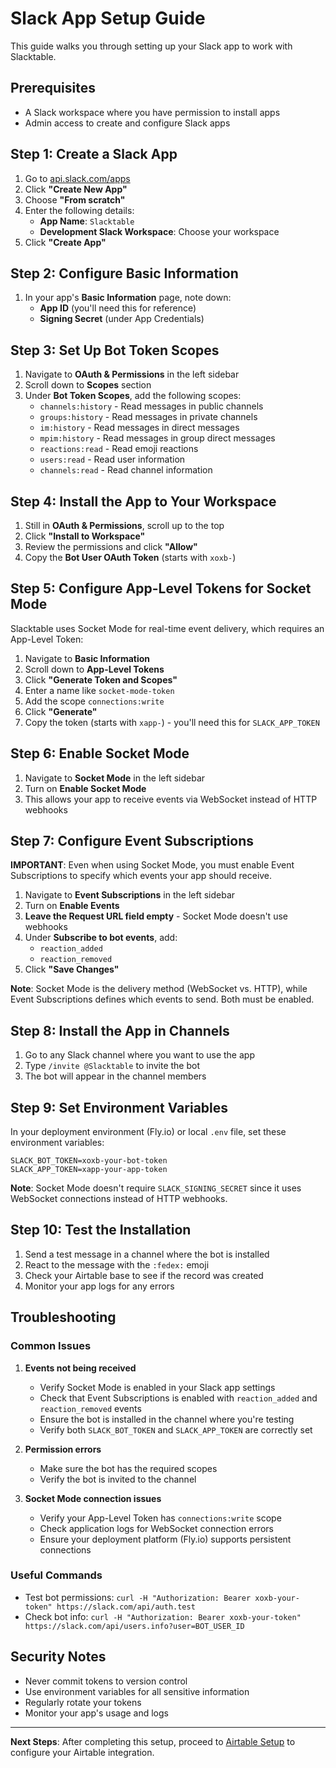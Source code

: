 # Slack App Setup Guide

This guide walks you through setting up your Slack app to work with Slacktable.

## Prerequisites

- A Slack workspace where you have permission to install apps
- Admin access to create and configure Slack apps

## Step 1: Create a Slack App

1. Go to [api.slack.com/apps](https://api.slack.com/apps)
2. Click **"Create New App"**
3. Choose **"From scratch"**
4. Enter the following details:
   - **App Name**: `Slacktable`
   - **Development Slack Workspace**: Choose your workspace
5. Click **"Create App"**

## Step 2: Configure Basic Information

1. In your app's **Basic Information** page, note down:
   - **App ID** (you'll need this for reference)
   - **Signing Secret** (under App Credentials)

## Step 3: Set Up Bot Token Scopes

1. Navigate to **OAuth & Permissions** in the left sidebar
2. Scroll down to **Scopes** section
3. Under **Bot Token Scopes**, add the following scopes:
   - `channels:history` - Read messages in public channels
   - `groups:history` - Read messages in private channels
   - `im:history` - Read messages in direct messages
   - `mpim:history` - Read messages in group direct messages
   - `reactions:read` - Read emoji reactions
   - `users:read` - Read user information
   - `channels:read` - Read channel information

## Step 4: Install the App to Your Workspace

1. Still in **OAuth & Permissions**, scroll up to the top
2. Click **"Install to Workspace"**
3. Review the permissions and click **"Allow"**
4. Copy the **Bot User OAuth Token** (starts with `xoxb-`)

## Step 5: Configure App-Level Tokens for Socket Mode

Slacktable uses Socket Mode for real-time event delivery, which requires an App-Level Token:

1. Navigate to **Basic Information**
2. Scroll down to **App-Level Tokens**
3. Click **"Generate Token and Scopes"**
4. Enter a name like `socket-mode-token`
5. Add the scope `connections:write`
6. Click **"Generate"**
7. Copy the token (starts with `xapp-`) - you'll need this for `SLACK_APP_TOKEN`

## Step 6: Enable Socket Mode

1. Navigate to **Socket Mode** in the left sidebar
2. Turn on **Enable Socket Mode**
3. This allows your app to receive events via WebSocket instead of HTTP webhooks

## Step 7: Configure Event Subscriptions

**IMPORTANT**: Even when using Socket Mode, you must enable Event Subscriptions to specify which events your app should receive.

1. Navigate to **Event Subscriptions** in the left sidebar
2. Turn on **Enable Events**
3. **Leave the Request URL field empty** - Socket Mode doesn't use webhooks
4. Under **Subscribe to bot events**, add:
   - `reaction_added`
   - `reaction_removed`
5. Click **"Save Changes"**

**Note**: Socket Mode is the delivery method (WebSocket vs. HTTP), while Event Subscriptions defines which events to send. Both must be enabled.

## Step 8: Install the App in Channels

1. Go to any Slack channel where you want to use the app
2. Type `/invite @Slacktable` to invite the bot
3. The bot will appear in the channel members

## Step 9: Set Environment Variables

In your deployment environment (Fly.io) or local `.env` file, set these environment variables:

```env
SLACK_BOT_TOKEN=xoxb-your-bot-token
SLACK_APP_TOKEN=xapp-your-app-token
```

**Note**: Socket Mode doesn't require `SLACK_SIGNING_SECRET` since it uses WebSocket connections instead of HTTP webhooks.

## Step 10: Test the Installation

1. Send a test message in a channel where the bot is installed
2. React to the message with the `:fedex:` emoji
3. Check your Airtable base to see if the record was created
4. Monitor your app logs for any errors

## Troubleshooting

### Common Issues

1. **Events not being received**
   - Verify Socket Mode is enabled in your Slack app settings
   - Check that Event Subscriptions is enabled with `reaction_added` and `reaction_removed` events
   - Ensure the bot is installed in the channel where you're testing
   - Verify both `SLACK_BOT_TOKEN` and `SLACK_APP_TOKEN` are correctly set

2. **Permission errors**
   - Make sure the bot has the required scopes
   - Verify the bot is invited to the channel

3. **Socket Mode connection issues**
   - Verify your App-Level Token has `connections:write` scope
   - Check application logs for WebSocket connection errors
   - Ensure your deployment platform (Fly.io) supports persistent connections

### Useful Commands

- Test bot permissions: `curl -H "Authorization: Bearer xoxb-your-token" https://slack.com/api/auth.test`
- Check bot info: `curl -H "Authorization: Bearer xoxb-your-token" https://slack.com/api/users.info?user=BOT_USER_ID`

## Security Notes

- Never commit tokens to version control
- Use environment variables for all sensitive information
- Regularly rotate your tokens
- Monitor your app's usage and logs

---

**Next Steps**: After completing this setup, proceed to [Airtable Setup](airtable-setup.md) to configure your Airtable integration.
